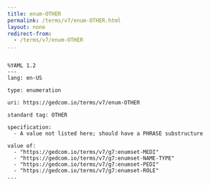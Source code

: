 ```yaml
---
title: enum-OTHER
permalink: /terms/v7/enum-OTHER.html
layout: none
redirect-from:
  - /terms/v7/enum-OTHER
...
```


```

%YAML 1.2
---
lang: en-US

type: enumeration

uri: https://gedcom.io/terms/v7/enum-OTHER

standard tag: OTHER

specification:
  - A value not listed here; should have a PHRASE substructure

value of:
  - "https://gedcom.io/terms/v7/g7:enumset-MEDI"
  - "https://gedcom.io/terms/v7/g7:enumset-NAME-TYPE"
  - "https://gedcom.io/terms/v7/g7:enumset-PEDI"
  - "https://gedcom.io/terms/v7/g7:enumset-ROLE"
...

```
